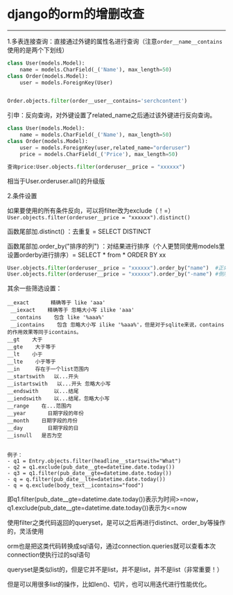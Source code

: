 # django的orm的增删改查
---------------
1.多表连接查询：直接通过外键的属性名进行查询（注意```order__name__contains```使用的是两个下划线）

```python
class User(models.Model):
    name = models.CharField(_('Name'), max_length=50)
class Order(models.Model):
    user = models.ForeignKey(User)


Order.objects.filter(order__user__contains='serchcontent')
```
引申：反向查询，对外键设置了related_name之后通过该外键进行反向查询。
```python
class User(models.Model):
    name = models.CharField(_('Name'), max_length=50)
class Order(models.Model):
    user = models.ForeignKey(user,related_name="orderuser")
    price = models.CharField(_('Price'), max_length=50)

查询price:User.objects.filter(orderuser__price = "xxxxxx")

```
相当于User.orderuser.all()的升级版

2.条件设置

如果要使用的所有条件反向，可以将filter改为exclude（！=）
```User.objects.filter(orderuser__price = "xxxxxx").distinct()```

函数尾部加.distinct() ：去重复 = SELECT DISTINCT

函数尾部加.order_by("排序的列") ：对结果进行排序（个人更赞同使用models里设置orderby进行排序）= SELECT * from * ORDER BY xx
```python
User.objects.filter(orderuser__price = "xxxxxx").order_by("name")  #正向排序
User.objects.filter(orderuser__price = "xxxxxx").order_by("-name") #倒序
```

其余一些筛选设置：
```
__exact       精确等于 like 'aaa'
 __iexact    精确等于 忽略大小写 ilike 'aaa'
 __contains    包含 like '%aaa%'
 __icontains    包含 忽略大小写 ilike '%aaa%'，但是对于sqlite来说，contains的作用效果等同于icontains。
__gt    大于
__gte    大于等于
__lt    小于
__lte    小于等于
__in     存在于一个list范围内
__startswith   以...开头
__istartswith   以...开头 忽略大小写
__endswith     以...结尾
__iendswith    以...结尾，忽略大小写
__range    在...范围内
__year       日期字段的年份
__month    日期字段的月份
__day        日期字段的日
__isnull   是否为空


例子：
- q1 = Entry.objects.filter(headline__startswith="What")  
- q2 = q1.exclude(pub_date__gte=datetime.date.today())  
- q3 = q1.filter(pub_date__gte=datetime.date.today())  
- q = q.filter(pub_date__lte=datetime.date.today())  
- q = q.exclude(body_text__icontains="food")  
```


即q1.filter(pub_date__gte=datetime.date.today())表示为时间>=now，q1.exclude(pub_date__gte=datetime.date.today())表示为<=now  



使用filter之类代码返回的queryset，是可以之后再进行distinct、order_by等操作的，灵活使用  

orm也是把这类代码转换成sql语句，通过connection.queries就可以查看本次connection使执行过的sql语句  

queryset是类似list的，但是它并不是list，并不是list，并不是list（非常重要！）  

但是可以用很多list的操作，比如len()、切片，也可以用迭代进行性能优化。  